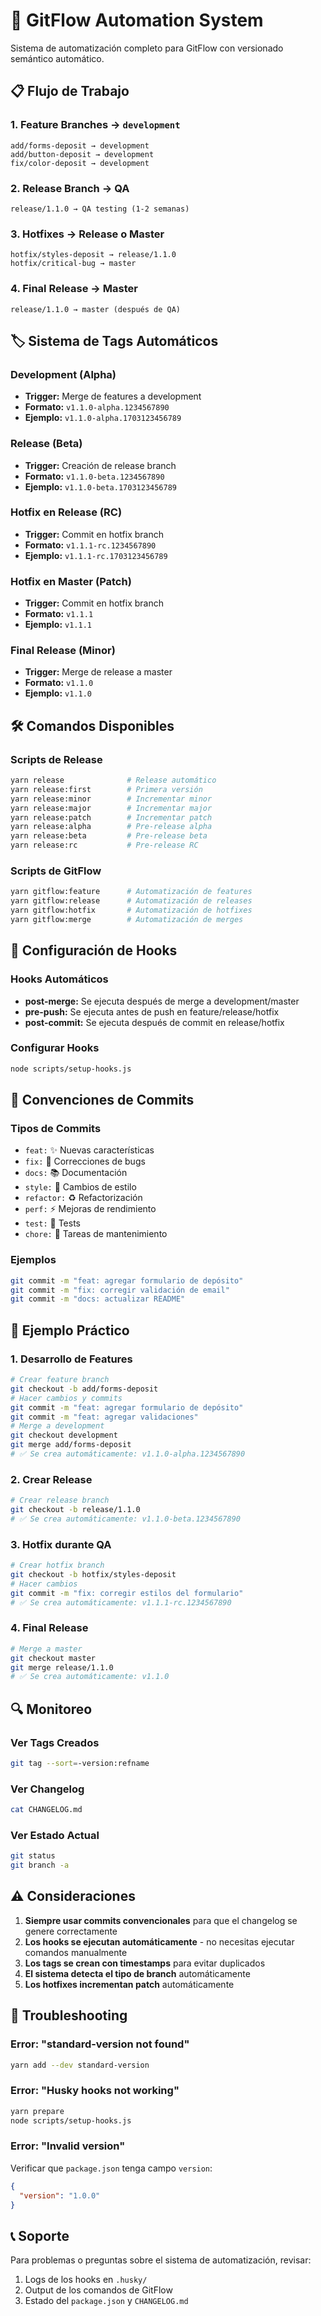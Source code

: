 # 🚀 GitFlow Automation System

Sistema de automatización completo para GitFlow con versionado semántico automático.

## 📋 Flujo de Trabajo

### 1. **Feature Branches** → `development`

```
add/forms-deposit → development
add/button-deposit → development
fix/color-deposit → development
```

### 2. **Release Branch** → QA

```
release/1.1.0 → QA testing (1-2 semanas)
```

### 3. **Hotfixes** → Release o Master

```
hotfix/styles-deposit → release/1.1.0
hotfix/critical-bug → master
```

### 4. **Final Release** → Master

```
release/1.1.0 → master (después de QA)
```

## 🏷️ Sistema de Tags Automáticos

### **Development (Alpha)**

- **Trigger:** Merge de features a development
- **Formato:** `v1.1.0-alpha.1234567890`
- **Ejemplo:** `v1.1.0-alpha.1703123456789`

### **Release (Beta)**

- **Trigger:** Creación de release branch
- **Formato:** `v1.1.0-beta.1234567890`
- **Ejemplo:** `v1.1.0-beta.1703123456789`

### **Hotfix en Release (RC)**

- **Trigger:** Commit en hotfix branch
- **Formato:** `v1.1.1-rc.1234567890`
- **Ejemplo:** `v1.1.1-rc.1703123456789`

### **Hotfix en Master (Patch)**

- **Trigger:** Commit en hotfix branch
- **Formato:** `v1.1.1`
- **Ejemplo:** `v1.1.1`

### **Final Release (Minor)**

- **Trigger:** Merge de release a master
- **Formato:** `v1.1.0`
- **Ejemplo:** `v1.1.0`

## 🛠️ Comandos Disponibles

### **Scripts de Release**

```bash
yarn release              # Release automático
yarn release:first        # Primera versión
yarn release:minor        # Incrementar minor
yarn release:major        # Incrementar major
yarn release:patch        # Incrementar patch
yarn release:alpha        # Pre-release alpha
yarn release:beta         # Pre-release beta
yarn release:rc           # Pre-release RC
```

### **Scripts de GitFlow**

```bash
yarn gitflow:feature      # Automatización de features
yarn gitflow:release      # Automatización de releases
yarn gitflow:hotfix       # Automatización de hotfixes
yarn gitflow:merge        # Automatización de merges
```

## 🔧 Configuración de Hooks

### **Hooks Automáticos**

- **post-merge:** Se ejecuta después de merge a development/master
- **pre-push:** Se ejecuta antes de push en feature/release/hotfix
- **post-commit:** Se ejecuta después de commit en release/hotfix

### **Configurar Hooks**

```bash
node scripts/setup-hooks.js
```

## 📝 Convenciones de Commits

### **Tipos de Commits**

- `feat:` ✨ Nuevas características
- `fix:` 🐛 Correcciones de bugs
- `docs:` 📚 Documentación
- `style:` 💄 Cambios de estilo
- `refactor:` ♻️ Refactorización
- `perf:` ⚡ Mejoras de rendimiento
- `test:` 🧪 Tests
- `chore:` 🔧 Tareas de mantenimiento

### **Ejemplos**

```bash
git commit -m "feat: agregar formulario de depósito"
git commit -m "fix: corregir validación de email"
git commit -m "docs: actualizar README"
```

## 🎯 Ejemplo Práctico

### **1. Desarrollo de Features**

```bash
# Crear feature branch
git checkout -b add/forms-deposit
# Hacer cambios y commits
git commit -m "feat: agregar formulario de depósito"
git commit -m "feat: agregar validaciones"
# Merge a development
git checkout development
git merge add/forms-deposit
# ✅ Se crea automáticamente: v1.1.0-alpha.1234567890
```

### **2. Crear Release**

```bash
# Crear release branch
git checkout -b release/1.1.0
# ✅ Se crea automáticamente: v1.1.0-beta.1234567890
```

### **3. Hotfix durante QA**

```bash
# Crear hotfix branch
git checkout -b hotfix/styles-deposit
# Hacer cambios
git commit -m "fix: corregir estilos del formulario"
# ✅ Se crea automáticamente: v1.1.1-rc.1234567890
```

### **4. Final Release**

```bash
# Merge a master
git checkout master
git merge release/1.1.0
# ✅ Se crea automáticamente: v1.1.0
```

## 🔍 Monitoreo

### **Ver Tags Creados**

```bash
git tag --sort=-version:refname
```

### **Ver Changelog**

```bash
cat CHANGELOG.md
```

### **Ver Estado Actual**

```bash
git status
git branch -a
```

## ⚠️ Consideraciones

1. **Siempre usar commits convencionales** para que el changelog se genere correctamente
2. **Los hooks se ejecutan automáticamente** - no necesitas ejecutar comandos manualmente
3. **Los tags se crean con timestamps** para evitar duplicados
4. **El sistema detecta el tipo de branch** automáticamente
5. **Los hotfixes incrementan patch** automáticamente

## 🚨 Troubleshooting

### **Error: "standard-version not found"**

```bash
yarn add --dev standard-version
```

### **Error: "Husky hooks not working"**

```bash
yarn prepare
node scripts/setup-hooks.js
```

### **Error: "Invalid version"**

Verificar que `package.json` tenga campo `version`:

```json
{
  "version": "1.0.0"
}
```

## 📞 Soporte

Para problemas o preguntas sobre el sistema de automatización, revisar:

1. Logs de los hooks en `.husky/`
2. Output de los comandos de GitFlow
3. Estado del `package.json` y `CHANGELOG.md`
